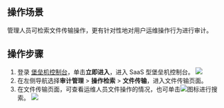 ## 操作场景
管理人员可检索文件传输操作，更有针对性地对用户运维操作行为进行审计。




## 操作步骤
1. 登录 [堡垒机控制台](https://console.cloud.tencent.com/dsgc/bh)，单击**立即进入**，进入 SaaS 型堡垒机控制台。
![](https://qcloudimg.tencent-cloud.cn/raw/b2f6673b0cad7c2f423a6b6e287179af.png)
2. 在左侧导航选择**审计管理** >  **操作检索** > **文件传输**，进入文件传输页面。
3. 在文件传输页面，可查看运维人员文件操作的情况，也可单击![](https://qcloudimg.tencent-cloud.cn/raw/c4e7ef1a0aeb7051cb601550730eefc8.png)图标进行搜索。
![](https://qcloudimg.tencent-cloud.cn/raw/0f636f47fab8391bc77a495ab6b0607b.png)

